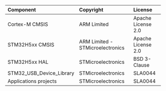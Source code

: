 | Component                  | Copyright                                             | License             |
|:---------                  |:----------                                            |:-------             |
| Cortex-M CMSIS             | ARM Limited                                           | Apache License 2.0  |
| STM32H5xx CMSIS            | ARM Limited - STMicroelectronics                      | Apache License 2.0  |
| STM32H5xx HAL              | STMicroelectronics                                    | BSD 3-Clause        |
| STM32_USB_Device_Library   | STMicroelectronics                                    | SLA0044             |
| Applications projects      | STMicroelectronics                                    | SLA0044             |
